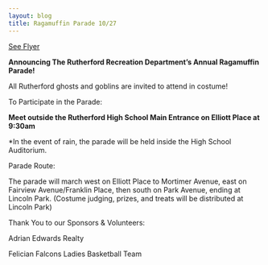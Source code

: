 ```yaml
---
layout: blog
title: Ragamuffin Parade 10/27
---
```



[See Flyer](https://storage.googleapis.com/static.rutherford-nj.com/recreation/upcoming-events/Ragamuffin_parade%202018_1pdf)

**Announcing The Rutherford Recreation Department’s Annual Ragamuffin Parade!**


All Rutherford ghosts and goblins are invited to attend in costume!

To Participate in the Parade:

**Meet outside the Rutherford High School Main Entrance on Elliott Place at 9:30am**

*In the event of rain, the parade will be held inside the High School Auditorium.

Parade Route:

The parade will march west on Elliott Place to Mortimer Avenue, east on Fairview
Avenue/Franklin Place, then south on Park Avenue, ending at Lincoln Park.
(Costume judging, prizes, and treats will be distributed at Lincoln Park)

Thank You to our Sponsors & Volunteers:

Adrian Edwards Realty

Felician Falcons Ladies Basketball Team
